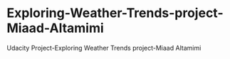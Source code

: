 # Exploring-Weather-Trends-project-Miaad-Altamimi
Udacity Project-Exploring Weather Trends project-Miaad Altamimi
